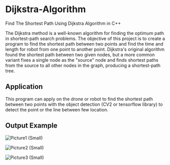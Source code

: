 # Dijkstra-Algorithm
Find The Shortest Path Using Dijkstra Algorithm in C++

The Dijkstra method is a well-known algorithm for finding the optimum path in shortest-path 
search problems. The objective of this project is to create a program to find the shortest path 
between two points and find the time and length for robot from one point to another point.
Dijkstra's original algorithm found the shortest path between two given nodes, but a more 
common variant fixes a single node as the "source" node and finds shortest paths from the source 
to all other nodes in the graph, producing a shortest-path tree.

## Application 
This program can apply on the drone or robot to find the shortest path between two points with the object detection (CV2 or tensorflow library) to detect the point or the line between few location.

## Output Example
![Picture1 (Small)](https://user-images.githubusercontent.com/102455492/206614666-bbf46999-1bcd-467d-8f9f-44bb31aa9835.png)

![Picture2 (Small)](https://user-images.githubusercontent.com/102455492/206614750-1795ead4-f4f9-4b05-baab-0250f540f59b.png)

![Picture3 (Small)](https://user-images.githubusercontent.com/102455492/206614780-45876889-6b7e-443f-857a-ef7720c68050.png)


